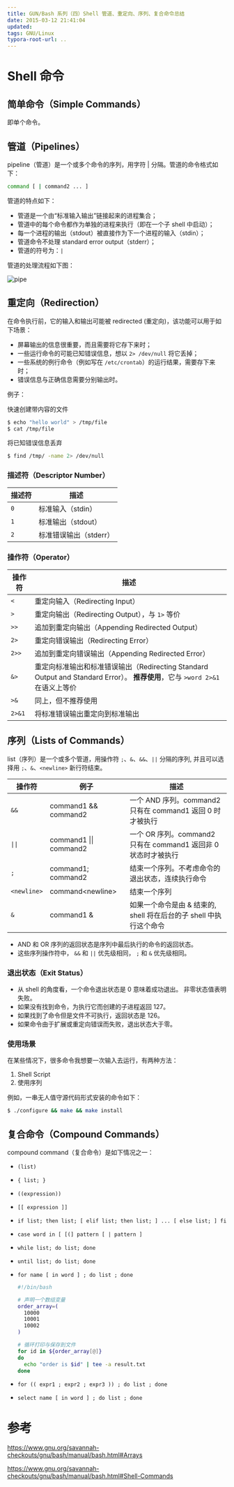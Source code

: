 ```yaml
---
title: GUN/Bash 系列（四）Shell 管道、重定向、序列、复合命令总结
date: 2015-03-12 21:41:04
updated:
tags: GNU/Linux
typora-root-url: ..
---
```


# Shell 命令

## 简单命令（Simple Commands）

即单个命令。

## 管道（Pipelines）

pipeline（管道）是一个或多个命令的序列，用字符 | 分隔。管道的命令格式如下：

```bash
command [ | command2 ... ]
```

管道的特点如下：

* 管道是一个由“标准输入输出”链接起来的进程集合；
* 管道中的每个命令都作为单独的进程来执行（即在一个子 shell 中启动）；
* 每一个进程的输出（stdout）被直接作为下一个进程的输入（stdin）；
* 管道命令不处理 standard error output（stderr）；
* 管道的符号为：`|`

管道的处理流程如下图：

![pipe](/img/gnu-text-utilities/pipe.png)

## 重定向（Redirection）

在命令执行前，它的输入和输出可能被 redirected (重定向)，该功能可以用于如下场景：

* 屏幕输出的信息很重要，而且需要将它存下来时；
* 一些运行命令的可能已知错误信息，想以 `2> /dev/null` 将它丢掉；
* 一些系统的例行命令（例如写在 `/etc/crontab`）的运行结果，需要存下来时；
* 错误信息与正确信息需要分别输出时。

例子：

快速创建带内容的文件

```bash
$ echo "hello world" > /tmp/file
$ cat /tmp/file
```

将已知错误信息丢弃

```bash
$ find /tmp/ -name 2> /dev/null
```

### 描述符（Descriptor Number）

| 描述符 | 描述                   |
| ------ | ---------------------- |
| `0`    | 标准输入（stdin）      |
| `1`    | 标准输出（stdout）     |
| `2`    | 标准错误输出（stderr） |

### 操作符（Operator）

| 操作符 | 描述                                                         |
| ------ | ------------------------------------------------------------ |
| `<`    | 重定向输入（Redirecting Input）                              |
| `>`    | 重定向输出（Redirecting Output），与 `1>` 等价               |
| `>>`   | 追加到重定向输出（Appending Redirected Output）              |
| `2>`   | 重定向错误输出（Redirecting Error）                          |
| `2>>`  | 追加到重定向错误输出（Appending Redirected Error）           |
| `&>`   | 重定向标准输出和标准错误输出（Redirecting Standard Output and Standard Error）。 **推荐使用**，它与 `>word 2>&1` 在语义上等价 |
| `>&`   | 同上，但不推荐使用                                           |
| `2>&1` | 将标准错误输出重定向到标准输出                               |

## 序列（Lists of Commands）

list（序列）是一个或多个管道，用操作符 `;`、`&`、`&&`、`||` 分隔的序列, 并且可以选择用 `;`、`&`、`<newline>` 新行符结束。

| 操作符        | 例子                   | 描述                                                         |
| ------------- | ---------------------- | ------------------------------------------------------------ |
| `&&`          | command1 && command2   | 一个 AND 序列。command2 只有在 command1 返回 0 时才被执行    |
| <code>&#124;&#124;</code>       | command1 &#124;&#124; command2 | 一个 OR 序列。command2 只有在 command1 返回非 0 状态时才被执行 |
| `;`           | command1; command2     | 结束一个序列。不考虑命令的退出状态，连续执行命令             |
| `<newline>` | command<newline\>     | 结束一个序列                                                 |
| `&`           | command1 &             | 如果一个命令是由 & 结束的, shell 将在后台的子 shell 中执行这个命令 |

* AND 和 OR 序列的返回状态是序列中最后执行的命令的返回状态。
* 这些序列操作符中， `&&` 和 `||` 优先级相同， `;` 和 `&` 优先级相同。

### 退出状态（Exit Status）

* 从 shell 的角度看，一个命令退出状态是 0 意味着成功退出。 非零状态值表明失败。
* 如果没有找到命令，为执行它而创建的子进程返回 127。
* 如果找到了命令但是文件不可执行，返回状态是 126。
* 如果命令由于扩展或重定向错误而失败，退出状态大于零。

### 使用场景

在某些情况下，很多命令我想要一次输入去运行，有两种方法：

1. Shell Script
2. 使用序列

例如，一串无人值守源代码形式安装的命令如下：

```bash
$ ./configure && make && make install
```

## 复合命令（Compound Commands）

compound command（复合命令）是如下情况之一：

* `(list)`

* `{ list; }`

* `((expression))`

* `[[ expression ]]`

* `if list; then list; [ elif list; then list; ] ... [ else list; ] fi`

* `case word in [ [(] pattern [ | pattern ] `

* `while list; do list; done`

* `until list; do list; done`

* `for name [ in word ] ; do list ; done`

  ```bash
  #!/bin/bash
  
  # 声明一个数组变量
  order_array=(
    10000
    10001
    10002
  )
  
  # 循环打印与保存到文件
  for id in ${order_array[@]}
  do
    echo "order is $id" | tee -a result.txt
  done
  ```

* `for (( expr1 ; expr2 ; expr3 )) ; do list ; done`

* `select name [ in word ] ; do list ; done`

# 参考

https://www.gnu.org/savannah-checkouts/gnu/bash/manual/bash.html#Arrays

https://www.gnu.org/savannah-checkouts/gnu/bash/manual/bash.html#Shell-Commands